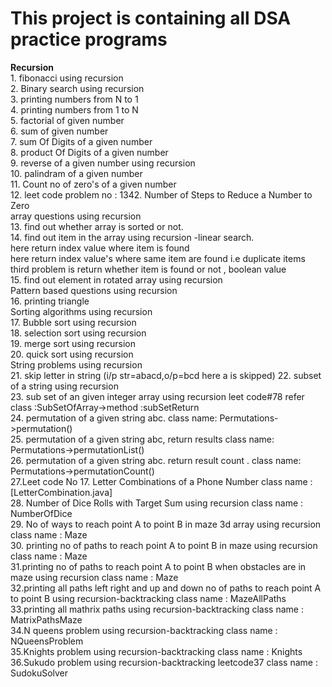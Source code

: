 # This project is containing all DSA practice programs

**Recursion** <br />
         1. fibonacci using recursion <br />
         2. Binary search using recursion <br />
         3. printing numbers from N to 1 <br />
         4. printing numbers from 1 to N <br />
         5. factorial of given number<br />
         6. sum  of given number<br />
         7. sum Of Digits of a given number <br />
         8. product Of Digits of a given number <br />
         9. reverse of a given number using recursion <br />
         10. palindram of a given number <br />
         11. Count no of zero's of a given number <br />
         12. leet code problem no : 1342. Number of Steps to Reduce a Number to Zero  <br />
         array questions using recursion <br />
         13. find out whether array is sorted or not. <br />
         14. find out item in the  array using recursion -linear search.<br />
             here return index value where item is found<br />
             here return index value's  where same item are found i.e duplicate items<br />
             third problem is return whether item is found or not , boolean value <br />
         15. find out element in rotated array using recursion <br />
         Pattern based questions using recursion <br />
         16. printing triangle <br />
         Sorting algorithms using recursion <br />
         17. Bubble sort using recursion <br />
         18. selection sort using recursion  <br />
         19. merge sort using recursion  <br />
         20. quick sort using recursion  <br />
         String problems using recursion <br />
         21. skip letter in string (i/p str=abacd,o/p=bcd here a is skipped)
         22. subset of a string using recursion<br />
         23. sub set of an given integer array using recursion leet code#78 refer class :SubSetOfArray->method :subSetReturn<br />
         24. permutation of a given string abc. class name: Permutations->permutation()<br />
         25. permutation of a given string abc, return results class name: Permutations->permutationList()<br />
         26. permutation of a given string abc. return result count . class name: Permutations->permutationCount()<br />
         27.Leet code No 17. Letter Combinations of a Phone Number class name :[LetterCombination.java]<br />
         28. Number of Dice Rolls with Target Sum using recursion class name : NumberOfDice <br />
         29. No of ways to reach point A to point B in maze 3d array using recursion class name : Maze <br />
         30. printing no of paths to reach  point A to point B in maze  using recursion class name : Maze <br />
         31.printing no of paths to reach  point A to point B when obstacles are in maze  using recursion class name : Maze <br />
         32.printing all paths left right and up and down no of paths to reach  point A to point B  using recursion-backtracking class name : MazeAllPaths <br />
         33.printing all mathrix paths using recursion-backtracking class name : MatrixPathsMaze <br />
         34.N queens problem using recursion-backtracking class name : NQueensProblem <br />
         35.Knights problem using recursion-backtracking class name : Knights <br />
         36.Sukudo problem using recursion-backtracking leetcode37 class name : SudokuSolver <br />
         


         

     


         
   